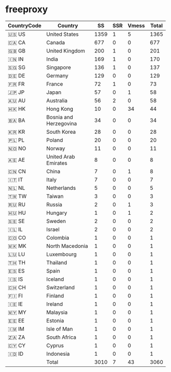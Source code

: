 # freeproxy

|CountryCode|Country|SS|SSR|Vmess|Total|
|  ----  | ----  |  ----  | ----  |  ----  | ----  |
|🇺🇸 US|United States|1359|1|5|1365|
|🇨🇦 CA|Canada|677|0|0|677|
|🇬🇧 GB|United Kingdom|200|1|0|201|
|🇮🇳 IN|India|169|1|0|170|
|🇸🇬 SG|Singapore|136|1|0|137|
|🇩🇪 DE|Germany|129|0|0|129|
|🇫🇷 FR|France|72|1|0|73|
|🇯🇵 JP|Japan|57|0|1|58|
|🇦🇺 AU|Australia|56|2|0|58|
|🇭🇰 HK|Hong Kong|10|0|34|44|
|🇧🇦 BA|Bosnia and Herzegovina|34|0|0|34|
|🇰🇷 KR|South Korea|28|0|0|28|
|🇵🇱 PL|Poland|20|0|0|20|
|🇳🇴 NO|Norway|11|0|0|11|
|🇦🇪 AE|United Arab Emirates|8|0|0|8|
|🇨🇳 CN|China|7|0|1|8|
|🇮🇹 IT|Italy|7|0|0|7|
|🇳🇱 NL|Netherlands|5|0|0|5|
|🇹🇼 TW|Taiwan|3|0|0|3|
|🇷🇺 RU|Russia|2|0|1|3|
|🇭🇺 HU|Hungary|1|0|1|2|
|🇸🇪 SE|Sweden|2|0|0|2|
|🇮🇱 IL|Israel|2|0|0|2|
|🇨🇴 CO|Colombia|1|0|0|1|
|🇲🇰 MK|North Macedonia|1|0|0|1|
|🇱🇺 LU|Luxembourg|1|0|0|1|
|🇹🇭 TH|Thailand|1|0|0|1|
|🇪🇸 ES|Spain|1|0|0|1|
|🇮🇸 IS|Iceland|1|0|0|1|
|🇨🇭 CH|Switzerland|1|0|0|1|
|🇫🇮 FI|Finland|1|0|0|1|
|🇮🇪 IE|Ireland|1|0|0|1|
|🇲🇾 MY|Malaysia|1|0|0|1|
|🇪🇪 EE|Estonia|1|0|0|1|
|🇮🇲 IM|Isle of Man|1|0|0|1|
|🇿🇦 ZA|South Africa|1|0|0|1|
|🇨🇾 CY|Cyprus|1|0|0|1|
|🇮🇩 ID|Indonesia|1|0|0|1|
||Total|3010|7|43|3060|
